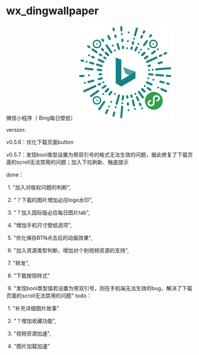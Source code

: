 # wx_dingwallpaper
微信小程序（ Bing每日壁纸）
![](pages/source/t_d_code.JPG)

version:

 v0.5.6：优化下载页面button
 
 v0.5.7：发现bool类型设置为带双引号的格式无法生效的问题，据此修复了下载页面的scroll无法禁用的问题；加入下拉刷新、触底提示


done：

  1.  "加入对版权问题的判断",
  
  2.  "？下载的图片增加必应logo水印",
  
  3.  "？加入国际版必应每日图片tab",
  
  4.  "增加手机尺寸壁纸选项",
  
  5.  "优化保存BTN点击后的动画效果",
  
  6.  "加入资源类型判断，增加对个别视频资源的支持",
  
  7.  "转发",
  
  8.  "下载按钮样式"
  
  9. "发现bool类型值若设置为带双引号，则在手机端无法生效的bug，解决了下载页面的scroll无法禁用的问题"
 todo：
 
  1.  "补充详细图片故事"
  
  2.  "？增加收藏功能",
  
  3.  "视频资源加速",
  
  4.  "图片加载加速"
